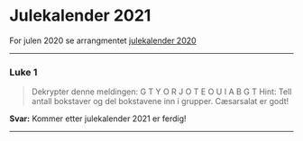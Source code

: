 # Julekalender 2021

For julen 2020 se arrangmentet [julekalender 2020](https://github.com/kodesonen/arrangementer/tree/main/julekalender-2020)

 - - - -

### Luke 1 ###

> Dekrypter denne meldingen:
> G T Y O R J O T E O U I A B G T
> Hint:
> Tell antall bokstaver og del bokstavene inn i grupper. Cæsarsalat er godt!

**Svar:**
Kommer etter julekalender 2021 er ferdig!

 - - - -
